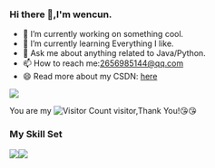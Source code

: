 ### Hi there 👋,I'm wencun.

- 🔭 I’m currently working on something cool.
- 🌱 I’m currently learning Everything I like.
- 💬 Ask me about anything related to Java/Python.
- 📫 How to reach me:2656985144@qq.com
- 😄 Read more about my CSDN: [here](https://blog.csdn.net/qq_62860588?spm=1000.2115.3001.5343)

![](https://github-readme-stats.vercel.app/api?username=wencun&show_icons=true&theme=transparent)

You are my ![Visitor Count](https://profile-counter.glitch.me/wisdom-zhe/count.svg) visitor,Thank You!:kissing_heart::kissing_heart:

### My Skill Set

![](https://img.shields.io/badge/Java-ED8B00?style=for-the-badge&logo=openjdk&logoColor=white)![](https://img.shields.io/badge/Python-3776AB?style=for-the-badge&logo=python&logoColor=white)

